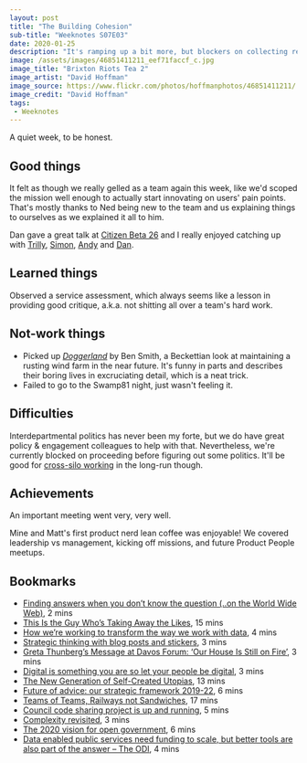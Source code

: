 ```yaml
---
layout: post
title: "The Building Cohesion"
sub-title: "Weeknotes S07E03"
date: 2020-01-25
description: "It's ramping up a bit more, but blockers on collecting research do stall things."
image: /assets/images/46851411211_eef71faccf_c.jpg
image_title: "Brixton Riots Tea 2"
image_artist: "David Hoffman"
image_source: https://www.flickr.com/photos/hoffmanphotos/46851411211/
image_credit: "David Hoffman"
tags:
 - Weeknotes
---
```


A quiet week, to be honest.

## Good things

It felt as though we really gelled as a team again this week, like we'd scoped the mission well enough to actually start innovating on users' pain points. That's mostly thanks to Ned being new to the team and us explaining things to ourselves as we explained it all to him.

Dan gave a great talk at [Citizen Beta 26](https://attending.io/events/citizenbeta026) and I really enjoyed catching up with [Trilly](https://twitter.com/TrillyC), [Simon](https://twitter.com/51M0NW), [Andy](https://twitter.com/mr_dudders) and [Dan](https://twitter.com/dasbarrett).

## Learned things

Observed a service assessment, which always seems like a lesson in providing good critique, a.k.a. not shitting all over a team's hard work.

## Not-work things

- Picked up [_Doggerland_](https://www.hive.co.uk/Product/Ben-Smith/Doggerland/22392560) by Ben Smith, a Beckettian look at maintaining a rusting wind farm in the near future. It's funny in parts and describes their boring lives in excruciating detail, which is a neat trick. 
- Failed to go to the Swamp81 night, just wasn't feeling it.

## Difficulties

Interdepartmental politics has never been my forte, but we do have great policy & engagement colleagues to help with that. Nevertheless, we're currently blocked on proceeding before figuring out some politics. It'll be good for [cross-silo working](https://hbr.org/2019/05/cross-silo-leadership) in the long-run though.

## Achievements

An important meeting went very, very well. 

Mine and Matt's first product nerd lean coffee was enjoyable! We covered leadership vs management, kicking off missions, and future Product People meetups.

## Bookmarks

- [Finding answers when you don’t know the question (..on the World Wide Web)](https://medium.com/@jukesie/finding-answers-when-you-dont-know-the-question-on-the-world-wide-web-517a39fcf9ce), 2 mins
- [This Is the Guy Who’s Taking Away the Likes](https://www.nytimes.com/2020/01/17/business/instagram-likes.html), 15 mins
- [How we’re working to transform the way we work with data](https://wearecitizensadvice.org.uk/how-were-working-to-transform-the-way-we-work-with-data-52a2de4def99), 4 mins
- [Strategic thinking with blog posts and stickers](https://gilest.org/blogging-stickers.html), 3 mins
- [Greta Thunberg’s Message at Davos Forum: ‘Our House Is Still on Fire’](https://www.nytimes.com/2020/01/21/climate/greta-thunberg-davos.html), 3 mins
- [Digital is something you are so let your people be digital](https://gilest.org/digital-is-something-you-are.html), 3 mins
- [The New Generation of Self-Created Utopias](https://www.nytimes.com/2020/01/16/t-magazine/intentional-communities.html), 13 mins
- [Future of advice: our strategic framework 2019-22](https://www.citizensadvice.org.uk/about-us/future-of-advice-our-strategic-framework-2019-22/), 6 mins
- [Teams of Teams, Railways not Sandwiches](https://medium.com/dark-matter-and-trojan-horses/teams-of-teams-railways-not-sandwiches-4e901ce92787), 17 mins
- [Council code sharing project is up and running](https://croydon.digital/2020/01/22/council-code-sharing-project-is-up-and-running/), 5 mins
- [Complexity revisited](https://medium.com/@EskoKilpi/complexity-revisited-31033d1c4038), 3 mins
- [The 2020 vision for open government](https://medium.com/@opendatacharter/the-2020-vision-for-open-government-1fea180a5a37), 6 mins
- [Data enabled public services need funding to scale, but better tools are also part of the answer – The ODI](https://theodi.org/article/data-enabled-public-services-need-funding-to-scale-but-better-tools-are-also-part-of-the-answer/), 4 mins
